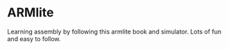 # ARMlite

Learning assembly by following this armlite book and simulator.
Lots of fun and easy to follow.
